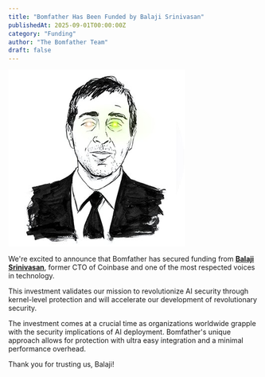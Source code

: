 ```yaml
---
title: "Bomfather Has Been Funded by Balaji Srinivasan"
publishedAt: 2025-09-01T00:00:00Z
category: "Funding"
author: "The Bomfather Team"
draft: false
---
```


<a href="https://x.com/balajis" target="_blank" rel="noopener noreferrer">
  <img src="/images/balaji_srinivasan.jpg" alt="Balaji Srinivasan" class="news-float-image" />
  
</a>

We're excited to announce that Bomfather has secured funding from <a href="https://x.com/balajis" target="_blank" rel="noopener noreferrer" class="external-link"><strong>Balaji Srinivasan</strong></a>, former CTO of Coinbase and one of the most respected voices in technology. 

This investment validates our mission to revolutionize AI security through kernel-level protection and will accelerate our development of revolutionary security. 

The investment comes at a crucial time as organizations worldwide grapple with the security implications of AI deployment. Bomfather's unique approach allows for protection with ultra easy integration and a minimal performance overhead.

Thank you for trusting us, Balaji!